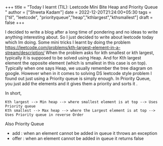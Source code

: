 +++
title = "Today I learnt (TIL): Leetcode Mini Bite Heap and Priority Queue "
author = ["Shweta Kadam"]
date = 2022-12-20T21:24:00+05:30
tags = ["til", "leetcode", "priorityqueue","heap","kthlargest","kthsmallest"]
draft = false
+++

I decided to write a blog after a long time of pondering and no ideas to write anything interesting about. So I just decided to write about leetcode today which Im doing.
Some mini tricks I learnt by doing the problem https://leetcode.com/problems/kth-largest-element-in-a-stream/description/
When the problem asks for kth smallest or kth largest, typically it is supposed to be solved using Heap. 
And for Kth largest element the opposite element (which is smallest in this case is on top).
Typically when one says Heap, we usually remember the tree diagram on google. However when in it comes to solving DS leetcode style problem I found out just using a Priority queue is simply enough.
In Priority Queue, you just add the elements and it gives them a priority and sorts it .

In short,
```
Kth largest --> Min heap --> where smallest element is at top --> Uses Priority queue 
Kth smallest --> Max heap --> where the Largest element is at top --> Uses Priority queue in reverse Order
```
Also 
Priority Queue
- add : when an element cannot be added in queue it throws an exception
- offer : when an element cannot be added in queue it returns false


